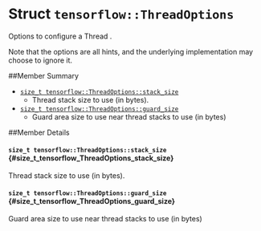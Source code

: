 # Struct `tensorflow::ThreadOptions`

Options to configure a Thread .

Note that the options are all hints, and the underlying implementation may choose to ignore it.

##Member Summary

* [`size_t tensorflow::ThreadOptions::stack_size`](#size_t_tensorflow_ThreadOptions_stack_size)
  * Thread stack size to use (in bytes).
* [`size_t tensorflow::ThreadOptions::guard_size`](#size_t_tensorflow_ThreadOptions_guard_size)
  * Guard area size to use near thread stacks to use (in bytes)

##Member Details

#### `size_t tensorflow::ThreadOptions::stack_size` {#size_t_tensorflow_ThreadOptions_stack_size}

Thread stack size to use (in bytes).



#### `size_t tensorflow::ThreadOptions::guard_size` {#size_t_tensorflow_ThreadOptions_guard_size}

Guard area size to use near thread stacks to use (in bytes)


